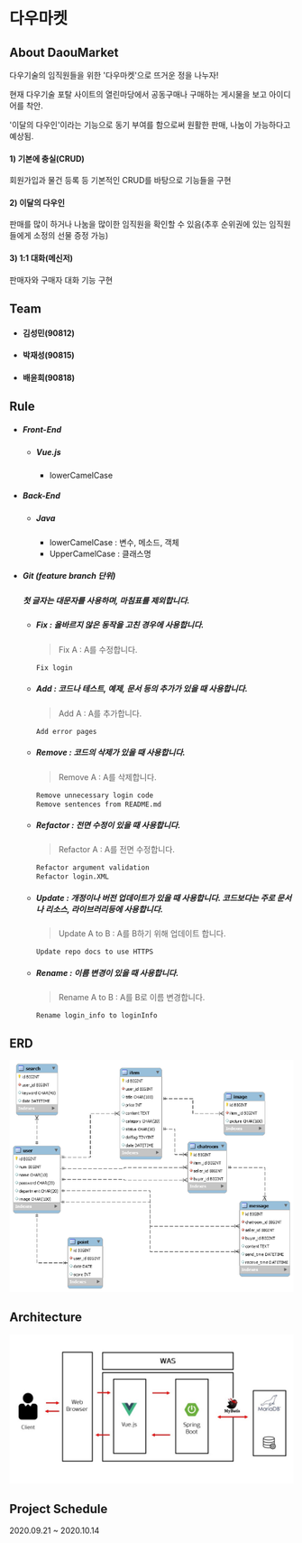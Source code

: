 # 다우마켓
## About DaouMarket

다우기술의 임직원들을 위한 '다우마켓'으로 뜨거운 정을 나누자!

현재 다우기술 포탈 사이트의 열린마당에서 공동구매나 구매하는 게시물을 보고 아이디어를 착안.

'이달의 다우인'이라는 기능으로 동기 부여를 함으로써 원활한 판매, 나눔이 가능하다고 예상됨.

#### 1) 기본에 충실(CRUD)

회원가입과 물건 등록 등 기본적인 CRUD를 바탕으로 기능들을 구현

#### 2) 이달의 다우인

판매를 많이 하거나 나눔을 많이한 임직원을 확인할 수 있음(추후 순위권에 있는 임직원들에게 소정의 선물 증정 가능)

#### 3) 1:1 대화(메신저)

판매자와 구매자 대화 기능 구현

## Team

- #### 김성민(90812)

- #### 박재성(90815)

- #### 배윤희(90818)


## Rule

- ##### Front-End  

  - ##### Vue.js

    - lowerCamelCase  

- ##### Back-End  

  - ##### Java  

    - lowerCamelCase : 변수, 메소드, 객체  
    - UpperCamelCase : 클래스명

- ##### Git (feature branch 단위)  

  ##### 첫 글자는 대문자를 사용하며, 마침표를 제외합니다. 

  - ##### Fix : 올바르지 않은 동작을 고친 경우에 사용합니다.  

    > Fix A  : A를 수정합니다.

    ```
    Fix login
    ```

  - ##### Add : 코드나 테스트, 예제, 문서 등의 추가가 있을 때 사용합니다.

    > Add A : A를 추가합니다.

    ```
    Add error pages
    ```

  - ##### Remove : 코드의 삭제가 있을 때 사용합니다.

    > Remove A : A를 삭제합니다.

    ```
    Remove unnecessary login code
    Remove sentences from README.md
    ```

  - ##### Refactor : 전면 수정이 있을 때 사용합니다.

    > Refactor A : A를 전면 수정합니다.

    ```
    Refactor argument validation
    Refactor login.XML
    ```

  - ##### Update : 개정이나 버전 업데이트가 있을 때 사용합니다. 코드보다는 주로 문서나 리소스, 라이브러리등에 사용합니다.

    > Update A to B : A를 B하기 위해 업데이트 합니다.

    ```
    Update repo docs to use HTTPS
    ```

  - ##### Rename : 이름 변경이 있을 때 사용합니다.

    > Rename A to B : A를 B로 이름 변경합니다.

    ```
    Rename login_info to loginInfo
    ```

## ERD

![](./images/daou_market_erd.png)

## Architecture

![](./images/daou_market_architecture.jpg)

## Project Schedule

2020.09.21 ~ 2020.10.14